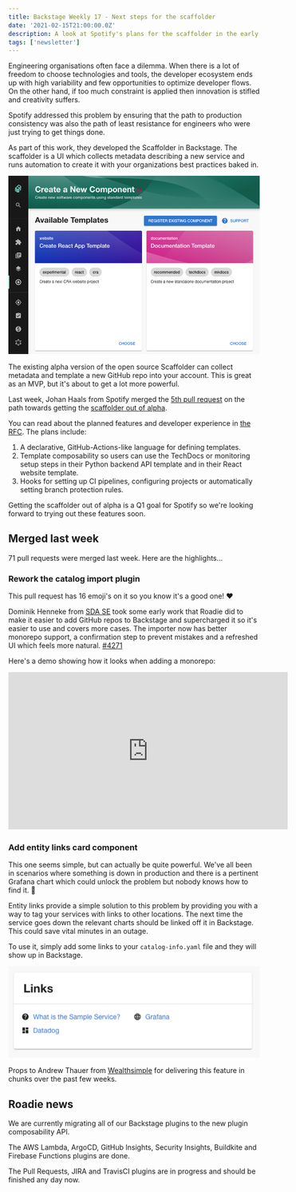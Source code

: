 ```yaml
---
title: Backstage Weekly 17 - Next steps for the scaffolder
date: '2021-02-15T21:00:00.0Z'
description: A look at Spotify's plans for the scaffolder in the early part of 2021.
tags: ['newsletter']
---
```


Engineering organisations often face a dilemma. When there is a lot of freedom to choose technologies and tools, the developer ecosystem ends up with high variability and few opportunities to optimize developer flows. On the other hand, if too much constraint is applied then innovation is stifled and creativity suffers.

Spotify addressed this problem by ensuring that the path to production consistency was also the path of least resistance for engineers who were just trying to get things done.

As part of this work, they developed the Scaffolder in Backstage. The scaffolder is a UI which collects metadata describing a new service and runs automation to create it with your organizations best practices baked in.

![scaffolder page in Backstage with two documentation templates](./demo.roadie.so_create.png)

The existing alpha version of the open source Scaffolder can collect metadata and template a new GitHub repo into your account. This is great as an MVP, but it's about to get a lot more powerful.

Last week, Johan Haals from Spotify merged the [5th pull request](https://github.com/backstage/backstage/pull/4360) on the path towards getting the [scaffolder out of alpha](https://github.com/backstage/backstage/milestone/24).

You can read about the planned features and developer experience in [the RFC](https://github.com/backstage/backstage/issues/2771). The plans include:

1. A declarative, GitHub-Actions-like language for defining templates.
2. Template composability so users can use the TechDocs or monitoring setup steps in their Python backend API template and in their React website template.
3. Hooks for setting up CI pipelines, configuring projects or automatically setting branch protection rules.

Getting the scaffolder out of alpha is a Q1 goal for Spotify so we're looking forward to trying out these features soon.

## Merged last week

71 pull requests were merged last week. Here are the highlights...

### Rework the catalog import plugin

This pull request has 16 emoji's on it so you know it's a good one! ❤️

Dominik Henneke from [SDA SE](https://sda.se) took some early work that Roadie did to make it easier to add GitHub repos to Backstage and supercharged it so it's easier to use and covers more cases. The importer now has better monorepo support, a confirmation step to prevent mistakes and a refreshed UI which feels more natural. [#4271](https://github.com/backstage/backstage/pull/4271)

Here's a demo showing how it looks when adding a monorepo:

<iframe width="560" height="315" src="https://www.youtube.com/embed/7UmdZeaNni8" frameborder="0" allow="accelerometer; autoplay; clipboard-write; encrypted-media; gyroscope; picture-in-picture" allowfullscreen></iframe>

### Add entity links card component

This one seems simple, but can actually be quite powerful. We've all been in scenarios where something is down in production and there is a pertinent Grafana chart which could unlock the problem but nobody knows how to find it. 🚨

Entity links provide a simple solution to this problem by providing you with a way to tag your services with links to other locations. The next time the service goes down the relevant charts should be linked off it in Backstage. This could save vital minutes in an outage.

To use it, simply add some links to your `catalog-info.yaml` file and they will show up in Backstage.

![entity links card on Backstage with links to Datadog, Grafana and Notion](./entity-links.png)

Props to Andrew Thauer from [Wealthsimple](https://wealthsimple.com) for delivering this feature in chunks over the past few weeks.

## Roadie news

We are currently migrating all of our Backstage plugins to the new plugin composability API.

The AWS Lambda, ArgoCD, GitHub Insights, Security Insights, Buildkite and Firebase Functions plugins are done.

The Pull Requests, JIRA and TravisCI plugins are in progress and should be finished any day now.

